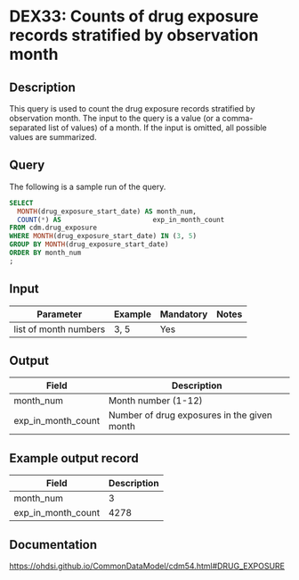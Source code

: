 <!---
Group:drug exposure
Name:DEX33 Counts of drug exposure records stratified by observation month
Author: Alberto Labarga
CDM Version: 5.4
-->

# DEX33: Counts of drug exposure records stratified by observation month

## Description
This query is used to count the drug exposure records stratified by observation month. The input to the query is a value (or a comma-separated list of values) of a month. If the input is omitted, all possible values are summarized.

## Query
The following is a sample run of the query.

```sql
SELECT
  MONTH(drug_exposure_start_date) AS month_num,
  COUNT(*) AS                       exp_in_month_count
FROM cdm.drug_exposure
WHERE MONTH(drug_exposure_start_date) IN (3, 5)
GROUP BY MONTH(drug_exposure_start_date)
ORDER BY month_num
;
```

## Input

|  Parameter |  Example |  Mandatory |  Notes |
| --- | --- | --- | --- |
| list of month numbers | 3, 5 |  Yes |  

## Output

|  Field |  Description |
| --- | --- |
| month_num | Month number (1-12) |
| exp_in_month_count | Number of drug exposures in the given month  |


## Example output record

|  Field |  Description |
| --- | --- |
| month_num | 3 |
| exp_in_month_count | 4278  |

## Documentation
https://ohdsi.github.io/CommonDataModel/cdm54.html#DRUG_EXPOSURE
